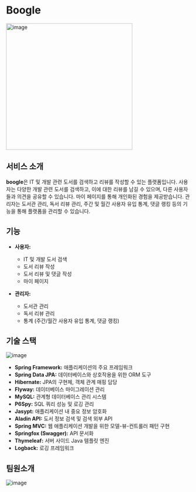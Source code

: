 # Boogle
<img width="345" alt="image" src="https://github.com/Kernel360/E2E1-Boogle/assets/91066575/22b8c434-6246-4f54-a59b-f12865d7b8fb">

## 서비스 소개

**boogle**은 IT 및 개발 관련 도서를 검색하고 리뷰를 작성할 수 있는 플랫폼입니다. 사용자는 다양한 개발 관련 도서를 검색하고, 
이에 대한 리뷰를 남길 수 있으며, 다른 사용자들과 의견을 공유할 수 있습니다. 마이 페이지를 통해 개인화된 경험을 제공받습니다. 
관리자는 도서관 관리, 독서 리뷰 관리, 주간 및 월간 사용자 유입 통계, 댓글 랭킹 등의 기능을 통해 플랫폼을 관리할 수 있습니다.

## 기능

- **사용자:** 
  - IT 및 개발 도서 검색
  - 도서 리뷰 작성
  - 도서 리뷰 및 댓글 작성
  - 마이 페이지

- **관리자:** 
  - 도서관 관리
  - 독서 리뷰 관리
  - 통계 (주간/월간 사용자 유입 통계, 댓글 랭킹)

## 기술 스택

![image](https://github.com/Kernel360/E2E1-Boogle/assets/91066575/35d0c883-f58f-400d-b95f-1e7c8b0762f2)


- **Spring Framework:** 애플리케이션의 주요 프레임워크
- **Spring Data JPA:** 데이터베이스와 상호작용을 위한 ORM 도구
- **Hibernate:** JPA의 구현체, 객체 관계 매핑 담당
- **Flyway:** 데이터베이스 마이그레이션 관리
- **MySQL:** 관계형 데이터베이스 관리 시스템
- **P6Spy:** SQL 쿼리 성능 및 로깅 관리
- **Jasypt:** 애플리케이션 내 중요 정보 암호화
- **Aladin API:** 도서 정보 검색 및 검색 외부 API
- **Spring MVC:** 웹 애플리케이션 개발을 위한 모델-뷰-컨트롤러 패턴 구현
- **Springfox (Swagger):** API 문서화
- **Thymeleaf:** 서버 사이드 Java 템플릿 엔진
- **Logback:** 로깅 프레임워크

## 팀원소개

![image](https://github.com/Kernel360/E2E1-Boogle/assets/91066575/29c6f98f-f206-450d-bbc5-b644c5a4e4a0)

